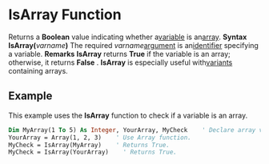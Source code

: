 
# IsArray Function



Returns a  **Boolean** value indicating whether a[variable](b8bdf64f-5920-1ae9-16d0-b26d09524a30.md) is an[array](b8bdf64f-5920-1ae9-16d0-b26d09524a30.md).
 **Syntax**
 **IsArray(**_varname_**)**
The required  _varname_[argument](b8bdf64f-5920-1ae9-16d0-b26d09524a30.md) is an[identifier](b8bdf64f-5920-1ae9-16d0-b26d09524a30.md) specifying a variable.
 **Remarks**
 **IsArray** returns **True** if the variable is an array; otherwise, it returns **False** . **IsArray** is especially useful with[variants](b8bdf64f-5920-1ae9-16d0-b26d09524a30.md) containing arrays.

## Example

This example uses the  **IsArray** function to check if a variable is an array.


```vb
Dim MyArray(1 To 5) As Integer, YourArray, MyCheck    ' Declare array variables.
YourArray = Array(1, 2, 3)    ' Use Array function.
MyCheck = IsArray(MyArray)    ' Returns True.
MyCheck = IsArray(YourArray)    ' Returns True.


```

